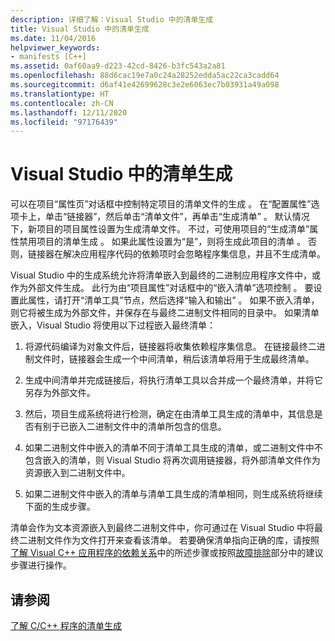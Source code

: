 ```yaml
---
description: 详细了解：Visual Studio 中的清单生成
title: Visual Studio 中的清单生成
ms.date: 11/04/2016
helpviewer_keywords:
- manifests [C++]
ms.assetid: 0af60aa9-d223-42cd-8426-b3fc543a2a81
ms.openlocfilehash: 88d6cac19e7a0c24a28252edda5ac22ca3cadd64
ms.sourcegitcommit: d6af41e42699628c3e2e6063ec7b03931a49a098
ms.translationtype: HT
ms.contentlocale: zh-CN
ms.lasthandoff: 12/11/2020
ms.locfileid: "97176439"
---
```

# <a name="manifest-generation-in-visual-studio"></a>Visual Studio 中的清单生成

可以在项目“属性页”对话框中控制特定项目的清单文件的生成  。 在“配置属性”选项卡上，单击“链接器”，然后单击“清单文件”，再单击“生成清单”     。 默认情况下，新项目的项目属性设置为生成清单文件。 不过，可使用项目的“生成清单”属性禁用项目的清单生成  。 如果此属性设置为“是”，则将生成此项目的清单  。 否则，链接器在解决应用程序代码的依赖项时会忽略程序集信息，并且不生成清单。

Visual Studio 中的生成系统允许将清单嵌入到最终的二进制应用程序文件中，或作为外部文件生成。 此行为由“项目属性”对话框中的“嵌入清单”选项控制   。 要设置此属性，请打开“清单工具”节点，然后选择“输入和输出”   。 如果不嵌入清单，则它将被生成为外部文件，并保存在与最终二进制文件相同的目录中。 如果清单嵌入，Visual Studio 将使用以下过程嵌入最终清单：

1. 将源代码编译为对象文件后，链接器将收集依赖程序集信息。 在链接最终二进制文件时，链接器会生成一个中间清单，稍后该清单将用于生成最终清单。

1. 生成中间清单并完成链接后，将执行清单工具以合并成一个最终清单，并将它另存为外部文件。

1. 然后，项目生成系统将进行检测，确定在由清单工具生成的清单中，其信息是否有别于已嵌入二进制文件中的清单所包含的信息。

1. 如果二进制文件中嵌入的清单不同于清单工具生成的清单，或二进制文件中不包含嵌入的清单，则 Visual Studio 将再次调用链接器，将外部清单文件作为资源嵌入到二进制文件中。

1. 如果二进制文件中嵌入的清单与清单工具生成的清单相同，则生成系统将继续下面的生成步骤。

清单会作为文本资源嵌入到最终二进制文件中，你可通过在 Visual Studio 中将最终二进制文件作为文件打开来查看该清单。 若要确保清单指向正确的库，请按照[了解 Visual C++ 应用程序的依赖关系](../windows/understanding-the-dependencies-of-a-visual-cpp-application.md)中的所述步骤或按照[故障排除](troubleshooting-c-cpp-isolated-applications-and-side-by-side-assemblies.md)部分中的建议步骤进行操作。

## <a name="see-also"></a>请参阅

[了解 C/C++ 程序的清单生成](understanding-manifest-generation-for-c-cpp-programs.md)
